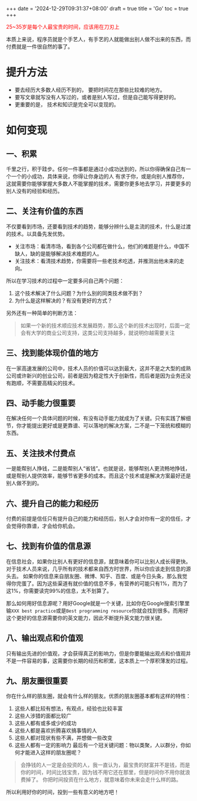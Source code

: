 +++
date = '2024-12-29T09:31:37+08:00'
draft = true
title = 'Go'
toc = true
+++

<p style="color:red">25~35岁是每个人最宝贵的时间，应该用在刀刃上</p>

本质上来说，程序员就是个手艺人，有手艺的人就能做出别人做不出来的东西，而付费就是一件很自然的事了。
# 提升方法
- 要去经历大多数人经历不到的， 要把时间花在那些比较难的地方。
- 要写文章就写没有人写过的，或者是别人写过，但是自己能写得更好的。
- 更重要的是， 技术和知识是完全可以变现的。

# 如何变现
## 一、积累
千里之行，积于跬步。任何一件事都是通过小成功达到的，所以你得确保自己有一个一个的小成功，具体来说，你得让你身边的人 有求于你，或是向别人推荐你，这就需要你能够掌握大多数人不能掌握的技术，需要你更多地去学习，并要更多的别人没有的经验和经历。
## 二、关注有价值的东西
不仅要看到市场，还要看到技术的趋势，能够分辨什么是主流的技术，什么是过渡的技术。以具备先发优势。
  - 关注市场：看清市场，看到各个公司都在做什么，他们的难题是什么，中国不缺人，缺的是能够解决技术难题的人。
  - 关注技术：看清技术趋势，你需要将一些老技术吃透，并推测出他未来的走向。

所以在学习技术的过程中一定要多问自己两个问题：
1. 这个技术解决了什么问题？为什么别的同类技术做不到？
2. 为什么是这样解决的？有没有更好的方式？

另外还有一种简单的判断方法：
> 如果一个新的技术顺应技术发展趋势，那么这个新的技术出现时，后面一定会有大学的商业公司支持，这类公司支持越多，就说明你越需要关注

## 三、找到能体现价值的地方
在一家高速发展的公司中，技术人员的价值可以达到最大，这并不是之大型的成熟公司或许新兴的创业公司，前者是因为稳定性大于创新性，而后者是因为业务还没有跑顺，不需要高精尖的技术。

## 四、动手能力很重要
在解决任何一个具体问题的时候，有没有动手能力就成为了关键。只有实践了解细节，你才能提出更好或是更靠谱、可以落地的解决方案，二不是一下笼统和模糊的东西。

## 五、关注技术付费点
一是能帮别人挣钱，二是能帮别人“省钱”。也就是说，能够帮别人更流畅地挣钱，或是帮别人提供效率，能够节省更多的成本。而且这个技术或是解决方案最好还是别人做不到的。

## 六、提升自己的能力和经历
付费的前提是信任只有提升自己的能力和经历后，别人才会对你有一定的信任，才会觉得你靠谱，才会给你机会。

## 七、找到有价值的信息源
在信息社会，如果你比别人有更好的信息源，就意味着你可以比别人成长得更快。对于技术人员来说，几乎所有的技术都来自西方时世界，所以你应该走到信息的源头去。
如果你的信息来自朋友圈、微博、知乎、百度、或是今日头条，那么我觉得你完蛋了。因为这些渠道有就价值的信息不多，有营养的可能只有1%，而为了这1%，你需要读完99%的信息，太不划算了。

那么如何用好信息源呢？用好Google就是一个关键，比如你在Google搜索引擎里输`XXX best practice`或是`Best programming resource`你就会找到很多。而用好这个更好的信息源需要你的英文能力，因此不断提升英文能力很关键。

## 八、输出观点和价值观
只有输出先进的价值观，才会获得真正的影响力，但是你要能输出观点和价值观并不是一件容易的事，这需要你长期的经历和积累，这本质上一个厚积薄发的过程。

## 九、朋友圈很重要
你在什么样的朋友圈，就会有什么样的朋友。优质的朋友圈基本都有这样的特性：
1. 这些人都比较有想法，有观点，经验也比较丰富
2. 这些人涉猎的面都比较广
3. 这些人都有或多或少的成功
4. 这些人都是喜欢折腾喜欢搞事情的人
5. 这些人都对现状有些不满，并想做一些改变
6. 这些人都有一定的影响力
最后有一个冠关键问题：物以类聚，人以群分，你如何才能进入这样的朋友圈呢？
> 会挣钱的人一定是会投资的人，我一直认为，最宝贵的财富并不是钱，而是你的时间，时间比钱宝贵，因为钱不用它还在那里，但是时间你不用你就浪费掉了。
> 你把时间投资在什么地方，就意味着你未来会走什么样的路。

所以利用好你的时间，投到一些有意义的地方吧！
